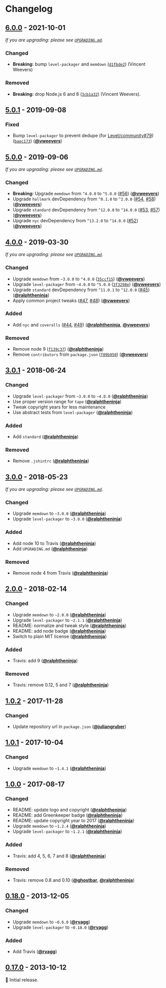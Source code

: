 # Changelog

## [6.0.0] - 2021-10-01

_If you are upgrading: please see [`UPGRADING.md`](UPGRADING.md)._

### Changed

- **Breaking:** bump `level-packager` and `memdown` ([`d1fbde2`](https://github.com/Level/mem/commit/d1fbde2)) (Vincent Weevers)

### Removed

- **Breaking:** drop Node.js 6 and 8 ([`3cb1a32`](https://github.com/Level/mem/commit/3cb1a32)) (Vincent Weevers).

## [5.0.1] - 2019-09-08

### Fixed

- Bump `level-packager` to prevent dedupe (for [Level/community#79](https://github.com/Level/community/issues/79)) ([`baec173`](https://github.com/Level/mem/commit/baec173)) ([**@vweevers**](https://github.com/vweevers))

## [5.0.0] - 2019-09-06

_If you are upgrading: please see [`UPGRADING.md`](UPGRADING.md)._

### Changed

- **Breaking:** Upgrade `memdown` from `^4.0.0` to `^5.0.0` ([#56](https://github.com/Level/mem/issues/56)) ([**@vweevers**](https://github.com/vweevers))
- Upgrade `hallmark` devDependency from `^0.1.0` to `^2.0.0` ([#54](https://github.com/Level/mem/issues/54), [#58](https://github.com/Level/mem/issues/58)) ([**@vweevers**](https://github.com/vweevers))
- Upgrade `standard` devDependency from `^12.0.0` to `^14.0.0` ([#53](https://github.com/Level/mem/issues/53), [#57](https://github.com/Level/mem/issues/57)) ([**@vweevers**](https://github.com/vweevers))
- Upgrade `nyc` devDependency from `^13.2.0` to `^14.0.0` ([#52](https://github.com/Level/mem/issues/52)) ([**@vweevers**](https://github.com/vweevers))

## [4.0.0] - 2019-03-30

_If you are upgrading: please see [`UPGRADING.md`](UPGRADING.md)._

### Changed

- Upgrade `memdown` from `~3.0.0` to `^4.0.0` ([`35ccf15`](https://github.com/Level/mem/commit/35ccf15)) ([**@vweevers**](https://github.com/vweevers))
- Upgrade `level-packager` from `~4.0.0` to `^5.0.0` ([`3f3298e`](https://github.com/Level/mem/commit/3f3298e)) ([**@vweevers**](https://github.com/vweevers))
- Upgrade `standard` devDependency from `^11.0.1` to `^12.0.0` ([#45](https://github.com/Level/mem/issues/45)) ([**@ralphtheninja**](https://github.com/ralphtheninja))
- Apply common project tweaks ([#47](https://github.com/Level/mem/issues/47), [#48](https://github.com/Level/mem/issues/48)) ([**@vweevers**](https://github.com/vweevers))

### Added

- Add `nyc` and `coveralls` ([#44](https://github.com/Level/mem/issues/44), [#49](https://github.com/Level/mem/issues/49)) ([**@ralphtheninja**](https://github.com/ralphtheninja), [**@vweevers**](https://github.com/vweevers))

### Removed

- Remove node 9 ([`f139c37`](https://github.com/Level/mem/commit/f139c37)) ([**@ralphtheninja**](https://github.com/ralphtheninja))
- Remove `contributors` from `package.json` ([`f09b950`](https://github.com/Level/mem/commit/f09b950)) ([**@vweevers**](https://github.com/vweevers))

## [3.0.1] - 2018-06-24

### Changed

- Upgrade `level-packager` from `~3.0.0` to `~4.0.0` ([**@ralphtheninja**](https://github.com/ralphtheninja))
- Use proper version range for `tape` ([**@ralphtheninja**](https://github.com/ralphtheninja))
- Tweak copyright years for less maintenance
- Use abstract tests from `level-packager` ([**@ralphtheninja**](https://github.com/ralphtheninja))

### Added

- Add `standard` ([**@ralphtheninja**](https://github.com/ralphtheninja))

### Removed

- Remove `.jshintrc` ([**@ralphtheninja**](https://github.com/ralphtheninja))

## [3.0.0] - 2018-05-23

_If you are upgrading: please see [`UPGRADING.md`](UPGRADING.md)._

### Changed

- Upgrade `memdown` to `~3.0.0` ([**@ralphtheninja**](https://github.com/ralphtheninja))
- Upgrade `level-packager` to `~3.0.0` ([**@ralphtheninja**](https://github.com/ralphtheninja))

### Added

- Add node 10 to Travis ([**@ralphtheninja**](https://github.com/ralphtheninja))
- Add `UPGRADING.md` ([**@ralphtheninja**](https://github.com/ralphtheninja))

### Removed

- Remove node 4 from Travis ([**@ralphtheninja**](https://github.com/ralphtheninja))

## [2.0.0] - 2018-02-14

### Changed

- Upgrade `memdown` to `~2.0.0` ([**@ralphtheninja**](https://github.com/ralphtheninja))
- Upgrade `level-packager` to `~2.1.1` ([**@ralphtheninja**](https://github.com/ralphtheninja))
- README: normalize and tweak style ([**@ralphtheninja**](https://github.com/ralphtheninja))
- README: add node badge ([**@ralphtheninja**](https://github.com/ralphtheninja))
- Switch to plain MIT license ([**@ralphtheninja**](https://github.com/ralphtheninja))

### Added

- Travis: add 9 ([**@ralphtheninja**](https://github.com/ralphtheninja))

### Removed

- Travis: remove 0.12, 5 and 7 ([**@ralphtheninja**](https://github.com/ralphtheninja))

## [1.0.2] - 2017-11-28

### Changed

- Update repository url in `package.json` ([**@juliangruber**](https://github.com/juliangruber))

## [1.0.1] - 2017-10-04

### Changed

- Upgrade `memdown` to `~1.4.1` ([**@ralphtheninja**](https://github.com/ralphtheninja))

## [1.0.0] - 2017-08-17

### Changed

- README: update logo and copyright ([**@ralphtheninja**](https://github.com/ralphtheninja))
- README: add Greenkeeper badge ([**@ralphtheninja**](https://github.com/ralphtheninja))
- README: update copyright year to 2017 ([**@ralphtheninja**](https://github.com/ralphtheninja))
- Upgrade `memdown` to `~1.2.4` ([**@ralphtheninja**](https://github.com/ralphtheninja))
- Upgrade `level-packager` to `~1.2.1` ([**@ralphtheninja**](https://github.com/ralphtheninja))

### Added

- Travis: add 4, 5, 6, 7 and 8 ([**@ralphtheninja**](https://github.com/ralphtheninja))

### Removed

- Travis: remove 0.8 and 0.10 ([**@ghostbar**](https://github.com/ghostbar), [**@ralphtheninja**](https://github.com/ralphtheninja))

## [0.18.0] - 2013-12-05

### Changed

- Upgrade `memdown` to `~0.6.0` ([**@rvagg**](https://github.com/rvagg))
- Upgrade `level-packager` to `~0.18.0` ([**@rvagg**](https://github.com/rvagg))

### Added

- Add Travis ([**@rvagg**](https://github.com/rvagg))

## [0.17.0] - 2013-10-12

:seedling: Initial release.

[6.0.0]: https://github.com/Level/mem/releases/tag/v6.0.0

[5.0.1]: https://github.com/Level/mem/releases/tag/v5.0.1

[5.0.0]: https://github.com/Level/mem/releases/tag/v5.0.0

[4.0.0]: https://github.com/Level/mem/releases/tag/v4.0.0

[3.0.1]: https://github.com/Level/mem/releases/tag/v3.0.1

[3.0.0]: https://github.com/Level/mem/releases/tag/v3.0.0

[2.0.0]: https://github.com/Level/mem/releases/tag/v2.0.0

[1.0.2]: https://github.com/Level/mem/releases/tag/v1.0.2

[1.0.1]: https://github.com/Level/mem/releases/tag/v1.0.1

[1.0.0]: https://github.com/Level/mem/releases/tag/v1.0.0

[0.18.0]: https://github.com/Level/mem/releases/tag/v0.18.0

[0.17.0]: https://github.com/Level/mem/releases/tag/0.17.0
